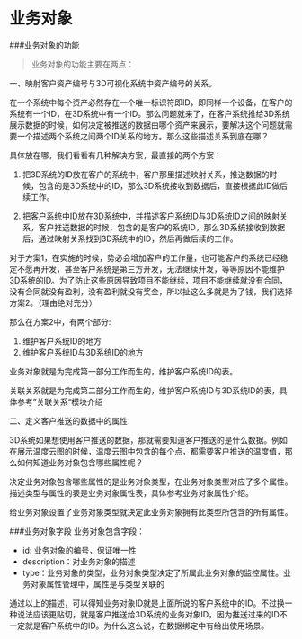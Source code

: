# 业务对象

###业务对象的功能
>业务对象的功能主要在两点：

一、映射客户资产编号与3D可视化系统中资产编号的关系。

在一个系统中每个资产必然存在一个唯一标识符即ID，即同样一个设备，在客户的系统有一个ID，在3D系统中有一个ID。那么问题就来了，在客户系统推给3D系统展示数据的时候，如何决定被推送的数据由哪个资产来展示，要解决这个问题就需要一个描述两个系统之间两个ID关系的地方。那么这些描述关系到底在哪？

具体放在哪，我们看看有几种解决方案，最直接的两个方案：

1. 把3D系统的ID放在客户的系统中，客户那里描述映射关系，推送数据的时候，包含的是3D系统中的ID，那么3D系统接收到数据后，直接根据此ID做后续工作。

2. 把客户系统中ID放在3D系统中，并描述客户系统ID与3D系统ID之间的映射关系，客户推送数据的时候，包含的是客户的系统ID，那么3D系统接收到数据后，通过映射关系找到3D系统中的ID，然后再做后续的工作。

对于方案1，在实施的时候，势必会增加客户的工作量，也可能客户的系统已经稳定不愿再开发，甚至客户系统是第三方开发，无法继续开发，等等原因不能维护3D系统的ID。为了防止这些原因导致项目不能继续，项目不能继续就没有合同，没有合同就没有盈利，没有盈利就没有奖金，所以扯这么多就是为了钱，我们选择方案2。（理由绝对充分）

那么在方案2中，有两个部分:

1. 维护客户系统ID的地方
2. 维护客户系统ID与3D系统ID的地方
	
业务对象就是为完成第一部分工作而生的，维护客户系统ID的表。

关联关系就是为完成第二部分工作而生的，维护客户系统ID与3D系统ID的表，具体参考”关联关系“模块介绍

二、定义客户推送的数据中的属性

3D系统如果想使用客户推送的数据，那就需要知道客户推送的是什么数据。例如在展示温度云图的时候，温度云图中包含的每个点，都需要客户推送的温度值，那么如何知道业务对象包含哪些属性呢？

决定业务对象包含哪些属性的是业务对象类型，在业务对象类型对应了多个属性。描述类型与属性的表是业务对象属性表，具体参考业务对象属性介绍。

给业务对象设置了业务对象类型就决定此业务对象拥有此类型所包含的所有属性。


###业务对象字段
业务对象包含字段：

* id: 业务对象的编号，保证唯一性
* description：对业务对象的描述
* type：业务对象的类型，业务对象类型决定了所属此业务对象的监控属性。业务对象属性管理中，属性是与类型关联的

通过以上的描述，可以得知业务对象ID就是上面所说的客户系统中的ID。不过换一种说法应该更贴切，就是客户推送给3D系统的业务对象ID，因为推送过来的ID不一定就是客户系统中的ID。为什么这么说，在数据绑定中有给出使用场景。
